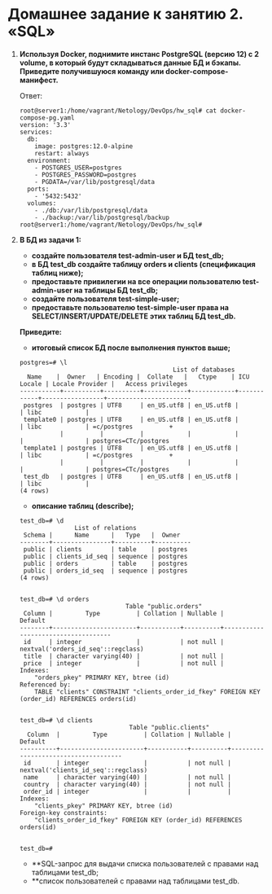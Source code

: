 # Домашнее задание к занятию 2. «SQL»

1. **Используя Docker, поднимите инстанс PostgreSQL (версию 12) c 2 volume, в который будут складываться данные БД и бэкапы. Приведите получившуюся команду или docker-compose-манифест.**

      Ответ:
      ```
      root@server1:/home/vagrant/Netology/DevOps/hw_sql# cat docker-compose-pg.yaml
      version: '3.3'
      services:
        db:
          image: postgres:12.0-alpine
          restart: always
        environment:
          - POSTGRES_USER=postgres
          - POSTGRES_PASSWORD=postgres
          - PGDATA=/var/lib/postgresql/data
        ports:
          - '5432:5432'
        volumes:
          - ./db:/var/lib/postgresql/data
          - ./backup:/var/lib/postgresql/backup
      root@server1:/home/vagrant/Netology/DevOps/hw_sql# 
      ```
2. **В БД из задачи 1:**
      - **создайте пользователя test-admin-user и БД test_db;**
      - **в БД test_db создайте таблицу orders и clients (спeцификация таблиц ниже);**
      - **предоставьте привилегии на все операции пользователю test-admin-user на таблицы БД test_db;**
      - **создайте пользователя test-simple-user;**
      - **предоставьте пользователю test-simple-user права на SELECT/INSERT/UPDATE/DELETE этих таблиц БД test_db.**  
      
    **Приведите:**
      - **итоговый список БД после выполнения пунктов выше;**

      ```
      postgres=# \l
                                                List of databases
        Name    |  Owner   | Encoding |  Collate   |   Ctype    | ICU Locale | Locale Provider |   Access privileges
      -----------+----------+----------+------------+------------+------------+-----------------+-----------------------
       postgres  | postgres | UTF8     | en_US.utf8 | en_US.utf8 |            | libc            |
       template0 | postgres | UTF8     | en_US.utf8 | en_US.utf8 |            | libc            | =c/postgres          +      
                 |          |          |            |            |            |                 | postgres=CTc/postgres
       template1 | postgres | UTF8     | en_US.utf8 | en_US.utf8 |            | libc            | =c/postgres          +
                 |          |          |            |            |            |                 | postgres=CTc/postgres
       test_db   | postgres | UTF8     | en_US.utf8 | en_US.utf8 |            | libc            |     
      (4 rows)
      ```
      - **описание таблиц (describe);**
      ```
      test_db=# \d
                     List of relations
       Schema |      Name      |   Type   |  Owner
      --------+----------------+----------+----------
       public | clients        | table    | postgres
       public | clients_id_seq | sequence | postgres
       public | orders         | table    | postgres
       public | orders_id_seq  | sequence | postgres
      (4 rows)


      test_db=# \d orders
                                   Table "public.orders"
       Column |         Type          | Collation | Nullable |              Default
      --------+-----------------------+-----------+----------+------------------------------------
       id     | integer               |           | not null | nextval('orders_id_seq'::regclass)
       title  | character varying(40) |           | not null |
       price  | integer               |           | not null |
      Indexes:
          "orders_pkey" PRIMARY KEY, btree (id)
      Referenced by:
          TABLE "clients" CONSTRAINT "clients_order_id_fkey" FOREIGN KEY (order_id) REFERENCES orders(id)


      test_db=# \d clients
                                    Table "public.clients"
        Column  |         Type          | Collation | Nullable |               Default
      ----------+-----------------------+-----------+----------+-------------------------------------
       id       | integer               |           | not null | nextval('clients_id_seq'::regclass)
       name     | character varying(40) |           | not null |
       country  | character varying(40) |           | not null |
       order_id | integer               |           |          |
      Indexes:
          "clients_pkey" PRIMARY KEY, btree (id)
      Foreign-key constraints:
          "clients_order_id_fkey" FOREIGN KEY (order_id) REFERENCES orders(id)


      test_db=#
      ```
      - **SQL-запрос для выдачи списка пользователей с правами над таблицами test_db;
      - **список пользователей с правами над таблицами test_db.
